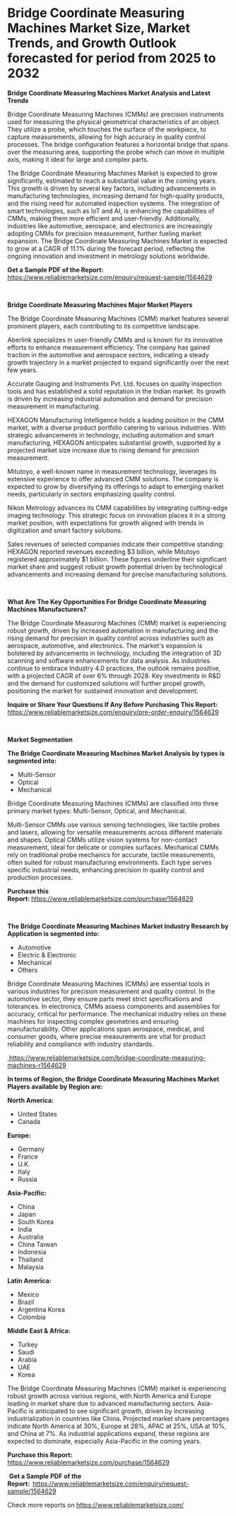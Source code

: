 <p><h1>Bridge Coordinate Measuring Machines Market Size, Market Trends, and Growth Outlook forecasted for period from 2025 to 2032</h1></p><p><strong>Bridge Coordinate Measuring Machines Market Analysis and Latest Trends</strong></p>
<p><p>Bridge Coordinate Measuring Machines (CMMs) are precision instruments used for measuring the physical geometrical characteristics of an object. They utilize a probe, which touches the surface of the workpiece, to capture measurements, allowing for high accuracy in quality control processes. The bridge configuration features a horizontal bridge that spans over the measuring area, supporting the probe which can move in multiple axis, making it ideal for large and complex parts.</p><p>The Bridge Coordinate Measuring Machines Market is expected to grow significantly, estimated to reach a substantial value in the coming years. This growth is driven by several key factors, including advancements in manufacturing technologies, increasing demand for high-quality products, and the rising need for automated inspection systems. The integration of smart technologies, such as IoT and AI, is enhancing the capabilities of CMMs, making them more efficient and user-friendly. Additionally, industries like automotive, aerospace, and electronics are increasingly adopting CMMs for precision measurement, further fueling market expansion. The Bridge Coordinate Measuring Machines Market is expected to grow at a CAGR of 11.1% during the forecast period, reflecting the ongoing innovation and investment in metrology solutions worldwide.</p></p>
<p><strong>Get a Sample PDF of the Report:&nbsp;</strong> <a href="https://www.reliablemarketsize.com/enquiry/request-sample/1564629?utm_campaign=2302&utm_medium=2&utm_source=Github&utm_content=ia&utm_term=27022025&utm_id=bridge-coordinate-measuring-machines">https://www.reliablemarketsize.com/enquiry/request-sample/1564629</a></p>
<p>&nbsp;</p>
<p><strong>Bridge Coordinate Measuring Machines Major Market Players</strong></p>
<p><p>The Bridge Coordinate Measuring Machines (CMM) market features several prominent players, each contributing to its competitive landscape.</p><p>Aberlink specializes in user-friendly CMMs and is known for its innovative efforts to enhance measurement efficiency. The company has gained traction in the automotive and aerospace sectors, indicating a steady growth trajectory in a market projected to expand significantly over the next few years.</p><p>Accurate Gauging and Instruments Pvt. Ltd. focuses on quality inspection tools and has established a solid reputation in the Indian market. Its growth is driven by increasing industrial automation and demand for precision measurement in manufacturing.</p><p>HEXAGON Manufacturing Intelligence holds a leading position in the CMM market, with a diverse product portfolio catering to various industries. With strategic advancements in technology, including automation and smart manufacturing, HEXAGON anticipates substantial growth, supported by a projected market size increase due to rising demand for precision measurement.</p><p>Mitutoyo, a well-known name in measurement technology, leverages its extensive experience to offer advanced CMM solutions. The company is expected to grow by diversifying its offerings to adapt to emerging market needs, particularly in sectors emphasizing quality control.</p><p>Nikon Metrology advances its CMM capabilities by integrating cutting-edge imaging technology. This strategic focus on innovation places it in a strong market position, with expectations for growth aligned with trends in digitization and smart factory solutions.</p><p>Sales revenues of selected companies indicate their competitive standing: HEXAGON reported revenues exceeding $3 billion, while Mitutoyo registered approximately $1 billion. These figures underline their significant market share and suggest robust growth potential driven by technological advancements and increasing demand for precise manufacturing solutions.</p></p>
<p>&nbsp;</p>
<p><strong>What Are The Key Opportunities For Bridge Coordinate Measuring Machines Manufacturers?</strong></p>
<p><p>The Bridge Coordinate Measuring Machines (CMM) market is experiencing robust growth, driven by increased automation in manufacturing and the rising demand for precision in quality control across industries such as aerospace, automotive, and electronics. The market's expansion is bolstered by advancements in technology, including the integration of 3D scanning and software enhancements for data analysis. As industries continue to embrace Industry 4.0 practices, the outlook remains positive, with a projected CAGR of over 6% through 2028. Key investments in R&D and the demand for customized solutions will further propel growth, positioning the market for sustained innovation and development.</p></p>
<p><strong>Inquire or Share Your Questions If Any Before Purchasing This Report:</strong> <a href="https://www.reliablemarketsize.com/enquiry/pre-order-enquiry/1564629?utm_campaign=2302&utm_medium=2&utm_source=Github&utm_content=ia&utm_term=27022025&utm_id=bridge-coordinate-measuring-machines">https://www.reliablemarketsize.com/enquiry/pre-order-enquiry/1564629</a></p>
<p>&nbsp;</p>
<p><strong>Market Segmentation</strong></p>
<p><strong>The Bridge Coordinate Measuring Machines Market Analysis by types is segmented into:</strong></p>
<p><ul><li>Multi-Sensor</li><li>Optical</li><li>Mechanical</li></ul></p>
<p><p>Bridge Coordinate Measuring Machines (CMMs) are classified into three primary market types: Multi-Sensor, Optical, and Mechanical. </p><p>Multi-Sensor CMMs use various sensing technologies, like tactile probes and lasers, allowing for versatile measurements across different materials and shapes. Optical CMMs utilize vision systems for non-contact measurement, ideal for delicate or complex surfaces. Mechanical CMMs rely on traditional probe mechanics for accurate, tactile measurements, often suited for robust manufacturing environments. Each type serves specific industrial needs, enhancing precision in quality control and production processes.</p></p>
<p><strong>Purchase this Report:&nbsp;</strong><a href="https://www.reliablemarketsize.com/purchase/1564629?utm_campaign=2302&utm_medium=2&utm_source=Github&utm_content=ia&utm_term=27022025&utm_id=bridge-coordinate-measuring-machines">https://www.reliablemarketsize.com/purchase/1564629</a></p>
<p>&nbsp;</p>
<p><strong>The Bridge Coordinate Measuring Machines Market Industry Research by Application is segmented into:</strong></p>
<p><ul><li>Automotive</li><li>Electric & Electronic</li><li>Mechanical</li><li>Others</li></ul></p>
<p><p>Bridge Coordinate Measuring Machines (CMMs) are essential tools in various industries for precision measurement and quality control. In the automotive sector, they ensure parts meet strict specifications and tolerances. In electronics, CMMs assess components and assemblies for accuracy, critical for performance. The mechanical industry relies on these machines for inspecting complex geometries and ensuring manufacturability. Other applications span aerospace, medical, and consumer goods, where precise measurements are vital for product reliability and compliance with industry standards.</p></p>
<p><a href="https://www.reliablemarketsize.com/bridge-coordinate-measuring-machines-r1564629?utm_campaign=2302&utm_medium=2&utm_source=Github&utm_content=ia&utm_term=27022025&utm_id=bridge-coordinate-measuring-machines">&nbsp;https://www.reliablemarketsize.com/bridge-coordinate-measuring-machines-r1564629</a></p>
<p><strong>In terms of Region, the Bridge Coordinate Measuring Machines Market Players available by Region are:</strong></p>
<p>
    <p> <strong> North America: </strong>
        <ul>
            <li>United States</li>
            <li>Canada</li>
        </ul>
        </p> 
    <p> <strong> Europe: </strong>
        <ul>
            <li>Germany</li>
            <li>France</li>
            <li>U.K.</li>
            <li>Italy</li>
            <li>Russia</li>
        </ul>
        </p> 
    <p> <strong> Asia-Pacific: </strong>
        <ul>
            <li>China</li>
            <li>Japan</li>
            <li>South Korea</li>
            <li>India</li>
            <li>Australia</li>
            <li>China Taiwan</li>
            <li>Indonesia</li>
            <li>Thailand</li>
            <li>Malaysia</li>
        </ul>
        </p> 
    <p> <strong> Latin America: </strong>
        <ul>
            <li>Mexico</li>
            <li>Brazil</li>
            <li>Argentina Korea</li>
            <li>Colombia</li>
        </ul>
        </p> 
    <p> <strong> Middle East & Africa: </strong>
        <ul>
            <li>Turkey</li>
            <li>Saudi</li>
            <li>Arabia</li>
            <li>UAE</li>
            <li>Korea</li>
        </ul>
    </p>
    </p>
<p><p>The Bridge Coordinate Measuring Machines (CMM) market is experiencing robust growth across various regions, with North America and Europe leading in market share due to advanced manufacturing sectors. Asia-Pacific is anticipated to see significant growth, driven by increasing industrialization in countries like China. Projected market share percentages indicate North America at 30%, Europe at 28%, APAC at 25%, USA at 10%, and China at 7%. As industrial applications expand, these regions are expected to dominate, especially Asia-Pacific in the coming years.</p></p>
<p><strong>Purchase this Report: </strong><a href="https://www.reliablemarketsize.com/purchase/1564629?utm_campaign=2302&utm_medium=2&utm_source=Github&utm_content=ia&utm_term=27022025&utm_id=bridge-coordinate-measuring-machines">https://www.reliablemarketsize.com/purchase/1564629</a></p>
<p>&nbsp;<strong>Get a Sample PDF of the Report:&nbsp;&nbsp;</strong><a href="https://www.reliablemarketsize.com/enquiry/request-sample/1564629?utm_campaign=2302&utm_medium=2&utm_source=Github&utm_content=ia&utm_term=27022025&utm_id=bridge-coordinate-measuring-machines">https://www.reliablemarketsize.com/enquiry/request-sample/1564629</a></p>
<p><strong></strong></p>
<p>Check more reports on <a href="https://www.reliablemarketsize.com/?utm_campaign=2302&utm_medium=2&utm_source=Github&utm_content=ia&utm_term=27022025&utm_id=bridge-coordinate-measuring-machines">https://www.reliablemarketsize.com/</a></p>